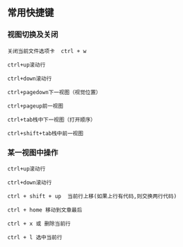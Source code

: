 ## 常用快捷键

### 视图切换及关闭
```
关闭当前文件选项卡  ctrl + w

ctrl+up滚动行

ctrl+down滚动行

ctrl+pagedown下一视图（视觉位置）

ctrl+pageup前一视图

ctrl+tab栈中下一视图（打开顺序）

ctrl+shift+tab栈中前一视图
```

### 某一视图中操作
```
ctrl+up滚动行

ctrl+down滚动行

ctrl + shift + up  当前行上移(如果上行有代码,则交换两行代码)

ctrl + home 移动到文章最后

ctrl + x 或 删除当前行
 
ctrl + l 选中当前行
```
   
  
